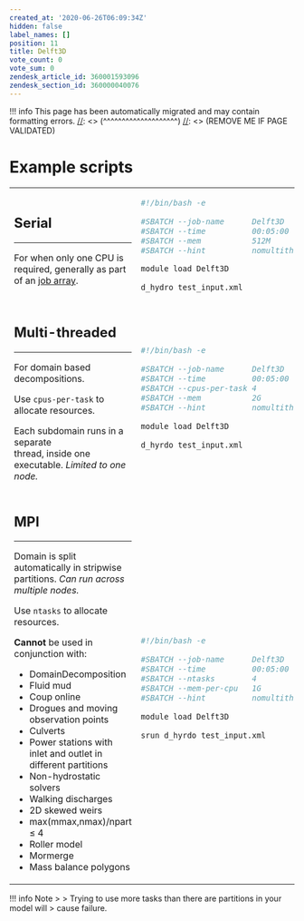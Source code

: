 ```yaml
---
created_at: '2020-06-26T06:09:34Z'
hidden: false
label_names: []
position: 11
title: Delft3D
vote_count: 0
vote_sum: 0
zendesk_article_id: 360001593096
zendesk_section_id: 360000040076
---
```




[//]: <> (REMOVE ME IF PAGE VALIDATED)
[//]: <> (vvvvvvvvvvvvvvvvvvvv)
!!! info
    This page has been automatically migrated and may contain formatting errors.
[//]: <> (^^^^^^^^^^^^^^^^^^^^)
[//]: <> (REMOVE ME IF PAGE VALIDATED)

# Example scripts

<table>
<colgroup>
<col style="width: 50%" />
<col style="width: 50%" />
</colgroup>
<tbody>
<tr class="odd">
<td style="width: 506px"><h2 id="serial">Serial</h2>
<hr />
<p>For when only <span>one CPU is required</span>, generally as part of
an <a
href="https://support.nesi.org.nz/hc/en-gb/articles/360000690275-Parallel-Execution#t_array">job
array</a>.</p></td>
<td style="width: 163px"><div class="sourceCode" id="cb1"><pre
class="sourceCode bash"><code class="sourceCode bash"><span id="cb1-1"><a href="#cb1-1" aria-hidden="true" tabindex="-1"></a><span class="co">#!/bin/bash -e</span></span>
<span id="cb1-2"><a href="#cb1-2" aria-hidden="true" tabindex="-1"></a></span>
<span id="cb1-3"><a href="#cb1-3" aria-hidden="true" tabindex="-1"></a><span class="co">#SBATCH --job-name      Delft3D</span></span>
<span id="cb1-4"><a href="#cb1-4" aria-hidden="true" tabindex="-1"></a><span class="co">#SBATCH --time          00:05:00       # Walltime</span></span>
<span id="cb1-5"><a href="#cb1-5" aria-hidden="true" tabindex="-1"></a><span class="co">#SBATCH --mem           512M           # Total Memory</span></span>
<span id="cb1-6"><a href="#cb1-6" aria-hidden="true" tabindex="-1"></a><span class="co">#SBATCH --hint          nomultithread  # Hyperthreading disabled</span></span>
<span id="cb1-7"><a href="#cb1-7" aria-hidden="true" tabindex="-1"></a></span>
<span id="cb1-8"><a href="#cb1-8" aria-hidden="true" tabindex="-1"></a><span class="ex">module</span> load Delft3D</span>
<span id="cb1-9"><a href="#cb1-9" aria-hidden="true" tabindex="-1"></a></span>
<span id="cb1-10"><a href="#cb1-10" aria-hidden="true" tabindex="-1"></a><span class="ex">d_hydro</span> test_input.xml</span></code></pre></div></td>
</tr>
<tr class="even">
<td style="width: 506px"><h2 id="multi-threaded">Multi-threaded </h2>
<hr />
<p><span>For domain based decompositions.</span></p>
<p><span>Use <code class="sl">cpus-per-task</code> to allocate
resources.</span></p>
<p>Each subdomain runs in a separate<br />
thread, inside <span>one executable</span>. <em>Limited to <span>one
node</span>.</em></p></td>
<td style="width: 163px"><div class="sourceCode" id="cb2"><pre
class="sourceCode bash"><code class="sourceCode bash"><span id="cb2-1"><a href="#cb2-1" aria-hidden="true" tabindex="-1"></a><span class="co">#!/bin/bash -e</span></span>
<span id="cb2-2"><a href="#cb2-2" aria-hidden="true" tabindex="-1"></a></span>
<span id="cb2-3"><a href="#cb2-3" aria-hidden="true" tabindex="-1"></a><span class="co">#SBATCH --job-name      Delft3D </span></span>
<span id="cb2-4"><a href="#cb2-4" aria-hidden="true" tabindex="-1"></a><span class="co">#SBATCH --time          00:05:00       # Walltime</span></span>
<span id="cb2-5"><a href="#cb2-5" aria-hidden="true" tabindex="-1"></a><span class="co">#SBATCH --cpus-per-task 4              </span></span>
<span id="cb2-6"><a href="#cb2-6" aria-hidden="true" tabindex="-1"></a><span class="co">#SBATCH --mem           2G             # Total Memory</span></span>
<span id="cb2-7"><a href="#cb2-7" aria-hidden="true" tabindex="-1"></a><span class="co">#SBATCH --hint          nomultithread  # Hyperthreading disabled</span></span>
<span id="cb2-8"><a href="#cb2-8" aria-hidden="true" tabindex="-1"></a></span>
<span id="cb2-9"><a href="#cb2-9" aria-hidden="true" tabindex="-1"></a><span class="ex">module</span> load Delft3D</span>
<span id="cb2-10"><a href="#cb2-10" aria-hidden="true" tabindex="-1"></a></span>
<span id="cb2-11"><a href="#cb2-11" aria-hidden="true" tabindex="-1"></a><span class="ex">d_hyrdo test_input.xml</span></span></code></pre></div></td>
</tr>
<tr class="odd">
<td style="width: 506px"><h2 id="mpi">MPI</h2>
<hr />
<p>Domain is split automatically in stripwise partitions. <em>Can run
across multiple nodes.</em></p>
<p>Use <code class="sl">ntasks</code> to allocate resources.</p>
<p><strong>Cannot</strong> be used in conjunction with:</p>
<ul>
<li>DomainDecomposition</li>
<li>Fluid mud</li>
<li>Coup online</li>
<li>Drogues and moving observation points</li>
<li>Culverts</li>
<li>Power stations with inlet and outlet in different partitions</li>
<li>Non-hydrostatic solvers</li>
<li>Walking discharges</li>
<li><span>2D skewed weirs</span></li>
<li>max(mmax,nmax)/npart ≤ 4</li>
<li>Roller model</li>
<li>Mormerge</li>
<li>Mass balance polygons</li>
</ul></td>
<td style="width: 163px"><div class="sourceCode" id="cb3"><pre
class="sourceCode bash"><code class="sourceCode bash"><span id="cb3-1"><a href="#cb3-1" aria-hidden="true" tabindex="-1"></a><span class="co">#!/bin/bash -e</span></span>
<span id="cb3-2"><a href="#cb3-2" aria-hidden="true" tabindex="-1"></a></span>
<span id="cb3-3"><a href="#cb3-3" aria-hidden="true" tabindex="-1"></a><span class="co">#SBATCH --job-name      Delft3D </span></span>
<span id="cb3-4"><a href="#cb3-4" aria-hidden="true" tabindex="-1"></a><span class="co">#SBATCH --time          00:05:00       # Walltime</span></span>
<span id="cb3-5"><a href="#cb3-5" aria-hidden="true" tabindex="-1"></a><span class="co">#SBATCH --ntasks        4              </span></span>
<span id="cb3-6"><a href="#cb3-6" aria-hidden="true" tabindex="-1"></a><span class="co">#SBATCH --mem-per-cpu   1G             </span></span>
<span id="cb3-7"><a href="#cb3-7" aria-hidden="true" tabindex="-1"></a><span class="co">#SBATCH --hint          nomultithread  # Hyperthreading disabled</span></span>
<span id="cb3-8"><a href="#cb3-8" aria-hidden="true" tabindex="-1"></a></span>
<span id="cb3-9"><a href="#cb3-9" aria-hidden="true" tabindex="-1"></a><span class="ex">module</span> load Delft3D</span>
<span id="cb3-10"><a href="#cb3-10" aria-hidden="true" tabindex="-1"></a></span>
<span id="cb3-11"><a href="#cb3-11" aria-hidden="true" tabindex="-1"></a><span class="ex">srun d_hyrdo test_input.xml</span></span></code></pre></div></td>
</tr>
</tbody>
</table>
!!! info Note
>
> Trying to use more tasks than there are partitions in your model will
> cause failure.
